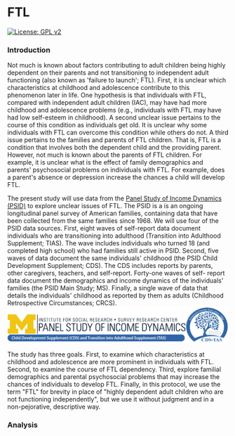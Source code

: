 # FTL
[![License: GPL v2](https://img.shields.io/badge/License-GPL%20v2-blue.svg)](https://www.gnu.org/licenses/old-licenses/gpl-2.0.en.html)
### Introduction 

Not much is known about factors contributing to adult children being highly dependent on their parents and not transitioning to independent adult functioning (also known as 'failure to launch'; FTL). First, it is unclear which characteristics at childhood and adolescence contribute to this phenomenon later in life. One hypothesis is that individuals with FTL, compared with independent adult children (IAC), may have had more childhood and adolescence problems (e.g., individuals with FTL may have had low self-esteem in childhood). A second unclear issue pertains to the course of this condition as individuals get old. It is unclear why some individuals with FTL can overcome this condition while others do not. A third issue pertains to the families and parents of FTL children. That is, FTL is a condition that involves both the dependent child and the providing parent. However, not much is known about the parents of FTL children. For example, it is unclear what is the effect of family demographics and parents' psychosocial problems on individuals with FTL. For example, does a parent's absence or depression increase the chances a child will develop FTL.

The present study will use data from the [Panel Study of Income Dynamics (PSID)](https://psidonline.isr.umich.edu/cds/default.aspx) to explore unclear issues of FTL. The PSID is a is an ongoing longitudinal panel survey of American families, containing data that have been collected from the same families since 1968. We will use four of the PSID data sources. First, eight waves of self-report data document individuals who are transitioning into adulthood (Transition into Adulthood Supplement; TIAS). The wave includes individuals who turned 18 (and completed high school) who had families still active in PSID. Second, five waves of data document the same individuals' childhood (the PSID Child Development Supplement; CDS). The CDS includes reports by parents, other caregivers, teachers, and self-report. Forty-one waves of self- report data document the demographics and income dynamics of the individuals' families (the PSID Main Study; MS). Finally, a single wave of data that details the individuals' childhood as reported by them as adults (Childhood Retrospective Circumstances; CRCS).
![PSID Banner](https://raw.githubusercontent.com/carolinelee78/FTL/main/misc/CDS_PSIDbanner.jpg)

The study has three goals. First, to examine which characteristics at childhood and adolescence are more prominent in individuals with FTL. Second, to examine the course of FTL dependency. Third, explore familial demographics and parental psychosocial problems that may increase the chances of individuals to develop FTL. Finally, in this protocol, we use the term "FTL" for brevity in place of "highly dependent adult children who are not functioning independently", but we use it without judgment and in a non-pejorative, descriptive way.
### Analysis 

